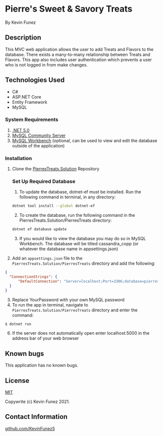 # Pierre's Sweet & Savory Treats
By Kevin Funez

## Description
This MVC web application allows the user to add Treats and Flavors to the database. There exists a many-to-many relationship between Treats and Flavors. This app also includes user authentication which prevents a user who is not logged in from make changes.  

## Technologies Used

* C#
* ASP.NET Core
* Entity Framework
* MySQL

### System Requirements 
1. [.NET 5.0](https://dotnet.microsoft.com/download)  
1. [MySQL Community Server](https://dev.mysql.com/downloads/file/?id=484914)
1. [MySQL Workbench](https://dev.mysql.com/downloads/file/?id=484391) (optional, can be used to view and edit the database outside of the application)

### Installation
1. Clone the [PierresTreats.Solution](https://github.com/KevinFunez5/PierresTreats.Solution) Repository

    ### Set Up Required Database
    1. To update the database, dotnet-ef must be installed.  Run the following command in terminal, in any directory:
    ```sh
    dotnet tool install --global dotnet-ef
    ```
    2. To create the database, run the following command in the PierresTreats.Solution/PierresTreats directory:
    ```sh
    dotnet ef database update
    ```
    3. If you would like to view the database you may do so in MySQL Workbench.  The database will be titled cassandra_copp (or whatever the database name in appsettings.json)

2. Add an `appsettings.json` file to the `PierresTreats.Solution/PierresTreats` directory and add the following:
```json
{
  "ConnectionStrings": {
      "DefaultConnection": "Server=localhost;Port=3306;database=pierres_treats;uid=root;pwd=YourPassword;"
  }
}
```
3. Replace YourPassword with your own MySQL password
4. To run the app in terminal, navigate to `PierresTreats.Solution/PierresTreats` directory and enter the command:
```cs
$ dotnet run
```
6. If the server does not automatically open enter localhost:5000 in the address bar of your web browser

## Known bugs

This application has no known bugs.

## License

[MIT](https://opensource.org/licenses/MIT)

Copywrite (c) Kevin Funez 2021.

## Contact Information

[github.com/KevinFunez5](http://github.com/KevinFunez5)